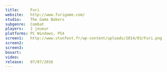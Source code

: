 ```yaml
---
title:     Furi
website:   http://www.furigame.com/
studio:    The Game Bakers
subgenre:  Combat
players:   1 joueur
platforms: PC Windows, PS4
screen1:   http://www.stunfest.fr/wp-content/uploads/2014/03/Furi.png
screen2:
screen3:
boxart:
video:
release:   07/07/2016
---
```

